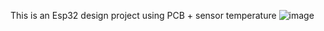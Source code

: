 This is an Esp32 design project using PCB + sensor temperature 
![image](https://github.com/user-attachments/assets/9ce139db-61ae-4b12-9c0b-ec816b27ee70)
